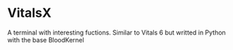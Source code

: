 # VitalsX
A terminal with interesting fuctions. Similar to Vitals 6 but writted in Python with the base BloodKernel
